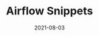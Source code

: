 ---
date: "2021-08-03"
title: Airflow Snippets
link: https://marketplace.visualstudio.com/items?itemName=lucasmelin.airflow-snippets
summary: "An Apache Airflow Snippets Extension for Visual Studio Code."
github:  https://github.com/lucasmelin/airflow-snippets
---